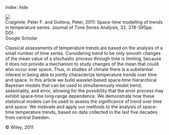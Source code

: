 index: hide

<div class="Citation">
    <div class="Citation-thumb CitationThumb-linked"  data-href="https://doi.org/10.1111/j.1467-9892.2011.00733.x">
      <img src="https://static.claimspace.cloud/climate-study-static/refs/thumbs/2/Craigmile_and_Guttorp_2011-thumb.png" />
    </div>

  <div class="Citation-body">
    <div class="Citation-text">Craigmile, Peter F. and Guttorp, Peter, 2011: Space-time modelling of trends in temperature series. <span class="Article-journal">Journal of Time Series Analysis, </span><span class="Article-volume">32, </span>378-395pp.</div>
    <div class="Citation-links">
      <div class="CitationLink" data-href="https://doi.org/10.1111/j.1467-9892.2011.00733.x">
        <div class="CitationLink-icon CitationLink-Doi"></div>
        <div class="CitationLink-text">DOI</div>
      </div>
      <div class="CitationLink" data-href="https://scholar.google.com/scholar?q=10.1111/j.1467-9892.2011.00733.x">
        <div class="CitationLink-icon CitationLink-Scholar"></div>
        <div class="CitationLink-text">Google Scholar</div>
      </div>
    </div>
  </div>
</div>

Classical assessments of temperature trends are based on the analysis of a small number of time series. Considering trend to be only smooth changes of the mean value of a stochastic process through time is limiting, because it does not provide a mechanism to study changes of the mean that could also occur over space. Thus, in studies of climate there is a substantial interest in being able to jointly characterize temperature trends over time and space. In this article we build wavelet‐based space‐time hierarchical Bayesian models that can be used to simultaneously model trend, seasonality, and error, allowing for the possibility that the error process may exhibit space‐time long‐range dependence. We demonstrate how these statistical models can be used to assess the significance of trend over time and space. We motivate and apply our methods to the analysis of space‐time temperature trends, based on data collected in the last five decades from central Sweden.

<div class="Citation-copy">
&copy; Wiley, 2011
</div>